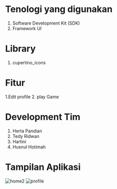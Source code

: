 
# Tenologi yang digunakan
  1. Software Development Kit (SDK)
  2. Framework UI
# Library
  1. cupertino_icons
# Fitur
  1.Edit profile
  2. play Game
# Development Tim
  1. Herta Pandian
  2. Tedy Ridwan
  3. Hartini
  4. Husnul Hotimah
# Tampilan Aplikasi
![home2](https://user-images.githubusercontent.com/71371501/151661966-c97a3aee-df42-4ec3-9b4b-af754cc3af35.PNG)
![profile](https://user-images.githubusercontent.com/71371501/151661971-a0d4d89e-9979-4b45-937f-82cc56467754.PNG)


  

